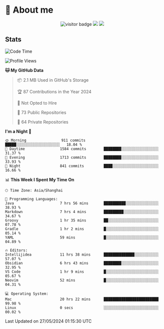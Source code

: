 <!-- ![](https://youpai.roccoshi.top/img/20200804214216.png) -->

# 🧐 About me
 
<p align="center">
<img src="https://visitor-badge.laobi.icu/badge?page_id=Lincest.Lincest&title=hits" alt="visitor badge"/>
<a href="mailto:imroccoshi@gmail.com"><img src="https://img.shields.io/badge/gmail-imroccoshi%40gmail.com-red"></a>
<a href="https://blog.roccoshi.top"><img src="https://img.shields.io/badge/blog-roccoshi-green"></a>
</p>

## Stats

<!--START_SECTION:waka-->
![Code Time](http://img.shields.io/badge/Code%20Time-1%2C195%20hrs%2027%20mins-blue)

![Profile Views](http://img.shields.io/badge/Profile%20Views-1-blue)

**🐱 My GitHub Data** 

> 📦 2.1 MB Used in GitHub's Storage 
 > 
> 🏆 87 Contributions in the Year 2024
 > 
> 🚫 Not Opted to Hire
 > 
> 📜 73 Public Repositories 
 > 
> 🔑 64 Private Repositories 
 > 
**I'm a Night 🦉** 

```text
🌞 Morning                911 commits         █████░░░░░░░░░░░░░░░░░░░░   18.04 % 
🌆 Daytime                1584 commits        ████████░░░░░░░░░░░░░░░░░   31.37 % 
🌃 Evening                1713 commits        ████████░░░░░░░░░░░░░░░░░   33.93 % 
🌙 Night                  841 commits         ████░░░░░░░░░░░░░░░░░░░░░   16.66 % 
```


📊 **This Week I Spent My Time On** 

```text
🕑︎ Time Zone: Asia/Shanghai

💬 Programming Languages: 
Java                     7 hrs 56 mins       ██████████░░░░░░░░░░░░░░░   38.93 % 
Markdown                 7 hrs 4 mins        █████████░░░░░░░░░░░░░░░░   34.67 % 
Groovy                   1 hr 35 mins        ██░░░░░░░░░░░░░░░░░░░░░░░   07.78 % 
Gradle                   1 hr 2 mins         █░░░░░░░░░░░░░░░░░░░░░░░░   05.14 % 
YAML                     59 mins             █░░░░░░░░░░░░░░░░░░░░░░░░   04.89 % 

🔥 Editors: 
Intellijidea             11 hrs 38 mins      ██████████████░░░░░░░░░░░   57.07 % 
Obsidian                 6 hrs 43 mins       ████████░░░░░░░░░░░░░░░░░   32.95 % 
VS Code                  1 hr 9 mins         █░░░░░░░░░░░░░░░░░░░░░░░░   05.67 % 
Neovim                   52 mins             █░░░░░░░░░░░░░░░░░░░░░░░░   04.31 % 

💻 Operating System: 
Mac                      20 hrs 22 mins      █████████████████████████   99.98 % 
Linux                    0 secs              ░░░░░░░░░░░░░░░░░░░░░░░░░   00.02 % 
```


 Last Updated on 27/05/2024 01:15:30 UTC
<!--END_SECTION:waka-->



